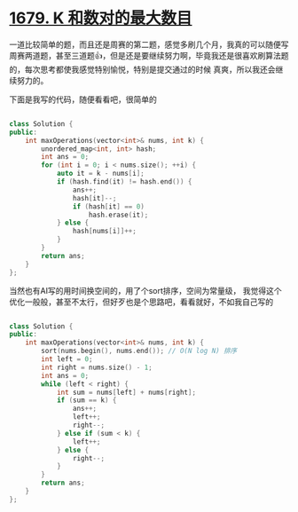 # [1679. K 和数对的最大数目](https://leetcode.cn/problems/max-number-of-k-sum-pairs/description/)

一道比较简单的题，而且还是周赛的第二题，感觉多刷几个月，我真的可以随便写周赛两道题，甚至三道题👍，但是还是要继续努力啊，毕竟我还是很喜欢刷算法题的，每次思考都使我感觉特别愉悦，特别是提交通过的时候
真爽，所以我还会继续努力的。

下面是我写的代码，随便看看吧，很简单的

```cpp

class Solution {
public:
    int maxOperations(vector<int>& nums, int k) {
        unordered_map<int, int> hash;
        int ans = 0;
        for (int i = 0; i < nums.size(); ++i) {
            auto it = k - nums[i];
            if (hash.find(it) != hash.end()) {
                ans++;
                hash[it]--;
                if (hash[it] == 0)
                    hash.erase(it);
            } else {
                hash[nums[i]]++;
            }
        }
        return ans;
    }
};
```

当然也有AI写的用时间换空间的，用了个sort排序，空间为常量级， 我觉得这个优化一般般，甚至不太行，但好歹也是个思路吧，看看就好，不如我自己写的

```cpp

class Solution {
public:
    int maxOperations(vector<int>& nums, int k) {
        sort(nums.begin(), nums.end()); // O(N log N) 排序
        int left = 0;
        int right = nums.size() - 1;
        int ans = 0;
        while (left < right) {
            int sum = nums[left] + nums[right];
            if (sum == k) {
                ans++;
                left++;
                right--;
            } else if (sum < k) {
                left++;
            } else {
                right--;
            }
        }
        return ans;
    }
};

```
